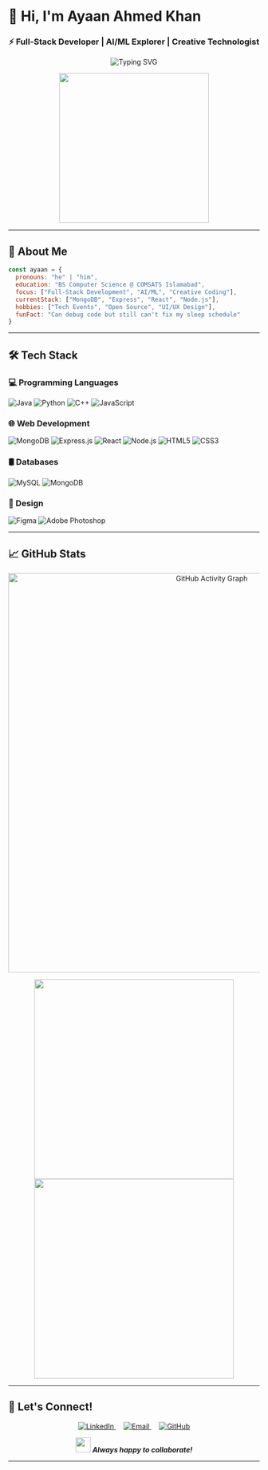 # 👋 Hi, I'm Ayaan Ahmed Khan 

<h3 align="center">⚡ Full-Stack Developer | AI/ML Explorer | Creative Technologist</h3>

<p align="center">
  <img src="https://readme-typing-svg.demolab.com?font=Fira+Code&pause=1000&color=22D3EE&center=true&vCenter=true&width=435&lines=Debugging+Life+%26+Code;Turning+Coffee+into+Code;MERN+Stack+Learner;AI+Enthusiast" alt="Typing SVG" />
</p>

<p align="center">
  <img src="https://media.giphy.com/media/qgQUggAC3Pfv687qPC/giphy.gif" width="300">
</p>

---

## 🚀 About Me

```javascript
const ayaan = {
  pronouns: "he" | "him",
  education: "BS Computer Science @ COMSATS Islamabad",
  focus: ["Full-Stack Development", "AI/ML", "Creative Coding"],
  currentStack: ["MongoDB", "Express", "React", "Node.js"],
  hobbies: ["Tech Events", "Open Source", "UI/UX Design"],
  funFact: "Can debug code but still can't fix my sleep schedule"
}
```

---

## 🛠️ Tech Stack

### 💻 Programming Languages
![Java](https://img.shields.io/badge/Java-%23ED8B00.svg?style=for-the-badge&logo=java&logoColor=white)
![Python](https://img.shields.io/badge/Python-%233776AB.svg?style=for-the-badge&logo=python&logoColor=white)
![C++](https://img.shields.io/badge/C++-%2300599C.svg?style=for-the-badge&logo=c%2B%2B&logoColor=white)
![JavaScript](https://img.shields.io/badge/JavaScript-%23F7DF1E.svg?style=for-the-badge&logo=javascript&logoColor=black)

### 🌐 Web Development
![MongoDB](https://img.shields.io/badge/MongoDB-%2347A248.svg?style=for-the-badge&logo=mongodb&logoColor=white)
![Express.js](https://img.shields.io/badge/Express.js-%23000000.svg?style=for-the-badge&logo=express&logoColor=white)
![React](https://img.shields.io/badge/React-%2320232a.svg?style=for-the-badge&logo=react&logoColor=%2361DAFB)
![Node.js](https://img.shields.io/badge/Node.js-%23339933.svg?style=for-the-badge&logo=node.js&logoColor=white)
![HTML5](https://img.shields.io/badge/HTML5-%23E34F26.svg?style=for-the-badge&logo=html5&logoColor=white)
![CSS3](https://img.shields.io/badge/CSS3-%231572B6.svg?style=for-the-badge&logo=css3&logoColor=white)

### 🛢️ Databases
![MySQL](https://img.shields.io/badge/MySQL-%2300f.svg?style=for-the-badge&logo=mysql&logoColor=white)
![MongoDB](https://img.shields.io/badge/MongoDB-%2347A248.svg?style=for-the-badge&logo=mongodb&logoColor=white)

### 🎨 Design
![Figma](https://img.shields.io/badge/Figma-%23F24E1E.svg?style=for-the-badge&logo=figma&logoColor=white)
![Adobe Photoshop](https://img.shields.io/badge/Photoshop-%2331A8FF.svg?style=for-the-badge&logo=adobe-photoshop&logoColor=white)

---

## 📈 GitHub Stats

<p align="center">
  <img src="https://github-readme-activity-graph.vercel.app/graph?username=Ersatz-xD&theme=react-dark" alt="GitHub Activity Graph" width="800"/>
</p>

<p align="center">
  <!-- Stats Cards with custom react-dark colors -->
  <img src="https://github-profile-summary-cards.vercel.app/api/cards/most-commit-language?username=Ersatz-xD&theme=react&bg_color=0D1117&title_color=58A6FF&text_color=C9D1D9&icon_color=58A6FF" width="400"/>
  <img src="https://github-profile-summary-cards.vercel.app/api/cards/repos-per-language?username=Ersatz-xD&theme=react&bg_color=0D1117&title_color=58A6FF&text_color=C9D1D9&icon_color=58A6FF" width="400"/>
</p>

---


## 🤝 Let's Connect!

<p align="center">
  <a href="https://www.linkedin.com/in/ayaan-ahmed-khan-448600351/">
    <img src="https://img.shields.io/badge/LinkedIn-0A66C2?style=for-the-badge&logo=linkedin&logoColor=white" alt="LinkedIn"/>
  </a>
  &nbsp;&nbsp;&nbsp;
  <a href="mailto:aayan.shazim@gmail.com">
    <img src="https://img.shields.io/badge/Gmail-EA4335?style=for-the-badge&logo=gmail&logoColor=white" alt="Email"/>
  </a>
  &nbsp;&nbsp;&nbsp;
  <a href="https://github.com/Ersatz-xD">
    <img src="https://img.shields.io/badge/GitHub-181717?style=for-the-badge&logo=github&logoColor=white" alt="GitHub"/>
  </a>
</p>

<p align="center">
  <img src="https://media.giphy.com/media/LnQjpWaON8nhr21vNW/giphy.gif" width="30"> 
  <em><b>Always happy to collaborate!</b></em>
</p>

---
